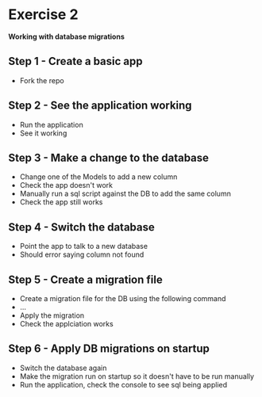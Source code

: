 # Exercise 2
**Working with database migrations**

## Step 1 - Create a basic app
- Fork the repo

## Step 2 - See the application working
- Run the application
- See it working

## Step 3 - Make a change to the database
- Change one of the Models to add a new column
- Check the app doesn't work
- Manually run a sql script against the DB to add the same column
- Check the app still works

## Step 4 - Switch the database
- Point the app to talk to a new database
- Should error saying column not found

## Step 5 - Create a migration file
- Create a migration file for the DB using the following command
- ...
- Apply the migration
- Check the applciation works

## Step 6 - Apply DB migrations on startup
- Switch the database again
- Make the migration run on startup so it doesn't have to be run manually
- Run the application, check the console to see sql being applied